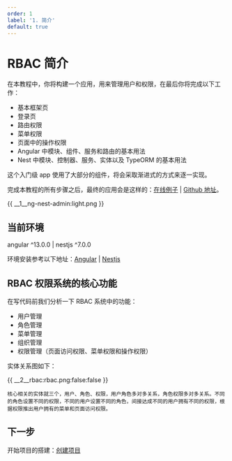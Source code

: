 ```yaml
---
order: 1
label: '1. 简介'
default: true
---
```


# RBAC 简介

在本教程中，你将构建一个应用，用来管理用户和权限，在最后你将完成以下工作：

- 基本框架页
- 登录页
- 路由权限
- 菜单权限
- 页面中的操作权限
- Angular 中模块、组件、服务和路由的基本用法
- Nest 中模块、控制器、服务、实体以及 TypeORM 的基本用法

这个入门级 app 使用了大部分的组件，将会采取渐进式的方式来逐一实现。

完成本教程的所有步骤之后，最终的应用会是这样的：<a href="http://adminui.ngnest.com/" target="_blank">在线例子</a> | <a href="https://github.com/NG-NEST/ng-nest-admin" target="_blank">Github 地址</a>。

{{ __1\__ng-nest-admin:light.png }}

## 当前环境

angular ^13.0.0 | nestjs ^7.0.0

环境安装参考以下地址：<a href="https://angular.cn/guide/setup-local" target="_blank">Angular</a> | <a href="https://docs.nestjs.com/" target="_blank">Nestjs</a>

## RBAC 权限系统的核心功能

在写代码前我们分析一下 RBAC 系统中的功能：

- 用户管理
- 角色管理
- 菜单管理
- 组织管理
- 权限管理（页面访问权限、菜单权限和操作权限）

实体关系图如下：

{{ __2\__rbac:rbac.png:false:false }}

```info
核心相关的实体就三个，用户、角色、权限，用户角色多对多关系，角色权限多对多关系。不同的角色设置不同的权限，不同的用户设置不同的角色，间接达成不同的用户拥有不同的权限，根据权限推出用户拥有的菜单和页面访问权限。
```

## 下一步

开始项目的搭建：[创建项目](index/docs/zh_CN/course/rbac/2-create-project)
